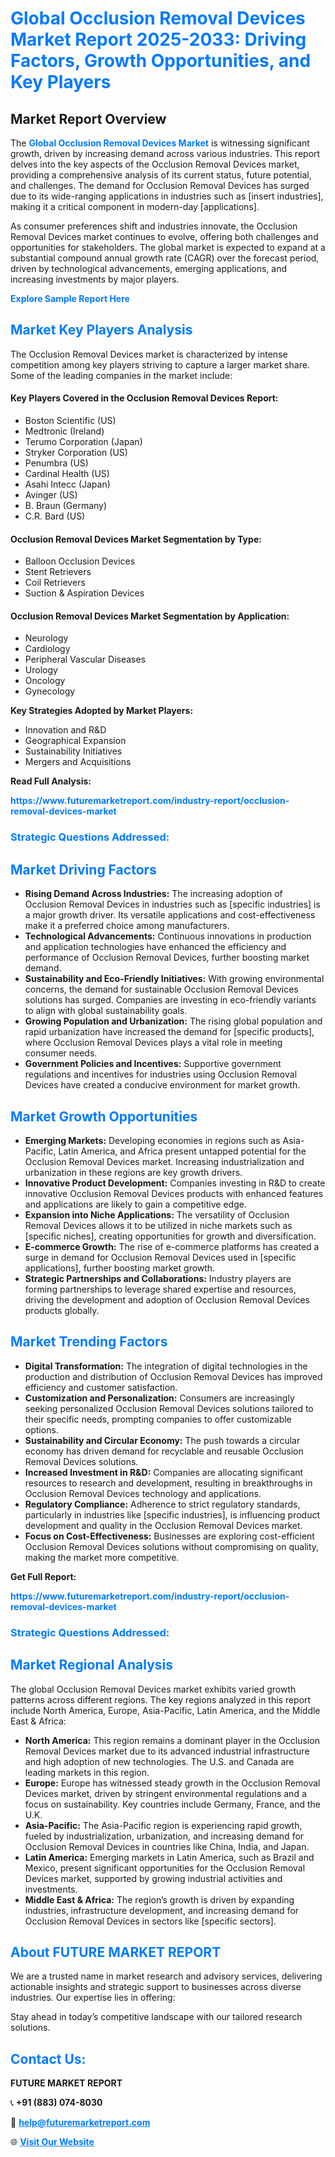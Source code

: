 <h1 style="color: #007BFF;">Global Occlusion Removal Devices Market Report 2025-2033: Driving Factors, Growth Opportunities, and Key Players</h1>

<section id="overview">
<h2>Market Report Overview</h2>
<p>The <a href="https://www.futuremarketreport.com/industry-report/occlusion-removal-devices-market" style="color: #007BFF; text-decoration: none;"><strong>Global Occlusion Removal Devices Market</strong></a> is witnessing significant growth, driven by increasing demand across various industries. This report delves into the key aspects of the Occlusion Removal Devices market, providing a comprehensive analysis of its current status, future potential, and challenges. The demand for Occlusion Removal Devices has surged due to its wide-ranging applications in industries such as [insert industries], making it a critical component in modern-day [applications].</p>
<p>As consumer preferences shift and industries innovate, the Occlusion Removal Devices market continues to evolve, offering both challenges and opportunities for stakeholders. The global market is expected to expand at a substantial compound annual growth rate (CAGR) over the forecast period, driven by technological advancements, emerging applications, and increasing investments by major players.</p>
</section>

<section id="overview">
<p><a href="https://www.futuremarketreport.com/request-sample/reportId=53177" style="color: #007BFF; text-decoration: none;"><strong>Explore Sample Report Here</strong></a></p>
</section>

<section id="key-players">
<h2 style="color: #007BFF;">Market Key Players Analysis</h2>
<p>The Occlusion Removal Devices market is characterized by intense competition among key players striving to capture a larger market share. Some of the leading companies in the market include:</p>
<h4>Key Players Covered in the Occlusion Removal Devices Report:</h4>
<ul><li>Boston Scientific (US)</li><li>Medtronic (Ireland)</li><li>Terumo Corporation (Japan)</li><li>Stryker Corporation (US)</li><li>Penumbra (US)</li><li>Cardinal Health (US)</li><li>Asahi Intecc (Japan)</li><li>Avinger (US)</li><li>B. Braun (Germany)</li><li>C.R. Bard (US)</li></ul>
<h4>Occlusion Removal Devices Market Segmentation by Type:</h4>
<ul><li>Balloon Occlusion Devices</li><li>Stent Retrievers</li><li>Coil Retrievers</li><li>Suction &amp; Aspiration Devices</li></ul>

<h4>Occlusion Removal Devices Market Segmentation by Application:</h4>
<ul><li>Neurology</li><li>Cardiology</li><li>Peripheral Vascular Diseases</li><li>Urology</li><li>Oncology</li><li>Gynecology</li></ul>
<p><strong>Key Strategies Adopted by Market Players:</strong></p>
<ul>
<li>Innovation and R&D</li>
<li>Geographical Expansion</li>
<li>Sustainability Initiatives</li>
<li>Mergers and Acquisitions</li>
</ul>
</section>

<section>
<p><strong>Read Full Analysis: </strong></p><a href="https://www.futuremarketreport.com/industry-report/occlusion-removal-devices-market" style="color: #007BFF; text-decoration: none;"><strong>https://www.futuremarketreport.com/industry-report/occlusion-removal-devices-market</strong></a>
<h3 style="color: #007BFF;">Strategic Questions Addressed:</h3>
</section>

<section id="driving-factors">
<h2 style="color: #007BFF;">Market Driving Factors</h2>
<ul>
<li><strong>Rising Demand Across Industries:</strong> The increasing adoption of Occlusion Removal Devices in industries such as [specific industries] is a major growth driver. Its versatile applications and cost-effectiveness make it a preferred choice among manufacturers.</li>
<li><strong>Technological Advancements:</strong> Continuous innovations in production and application technologies have enhanced the efficiency and performance of Occlusion Removal Devices, further boosting market demand.</li>
<li><strong>Sustainability and Eco-Friendly Initiatives:</strong> With growing environmental concerns, the demand for sustainable Occlusion Removal Devices solutions has surged. Companies are investing in eco-friendly variants to align with global sustainability goals.</li>
<li><strong>Growing Population and Urbanization:</strong> The rising global population and rapid urbanization have increased the demand for [specific products], where Occlusion Removal Devices plays a vital role in meeting consumer needs.</li>
<li><strong>Government Policies and Incentives:</strong> Supportive government regulations and incentives for industries using Occlusion Removal Devices have created a conducive environment for market growth.</li>
</ul>
</section>

<section id="growth-opportunities">
<h2 style="color: #007BFF;">Market Growth Opportunities</h2>
<ul>
<li><strong>Emerging Markets:</strong> Developing economies in regions such as Asia-Pacific, Latin America, and Africa present untapped potential for the Occlusion Removal Devices market. Increasing industrialization and urbanization in these regions are key growth drivers.</li>
<li><strong>Innovative Product Development:</strong> Companies investing in R&D to create innovative Occlusion Removal Devices products with enhanced features and applications are likely to gain a competitive edge.</li>
<li><strong>Expansion into Niche Applications:</strong> The versatility of Occlusion Removal Devices allows it to be utilized in niche markets such as [specific niches], creating opportunities for growth and diversification.</li>
<li><strong>E-commerce Growth:</strong> The rise of e-commerce platforms has created a surge in demand for Occlusion Removal Devices used in [specific applications], further boosting market growth.</li>
<li><strong>Strategic Partnerships and Collaborations:</strong> Industry players are forming partnerships to leverage shared expertise and resources, driving the development and adoption of Occlusion Removal Devices products globally.</li>
</ul>
</section>

<section id="trending-factors">
<h2 style="color: #007BFF;">Market Trending Factors</h2>
<ul>
<li><strong>Digital Transformation:</strong> The integration of digital technologies in the production and distribution of Occlusion Removal Devices has improved efficiency and customer satisfaction.</li>
<li><strong>Customization and Personalization:</strong> Consumers are increasingly seeking personalized Occlusion Removal Devices solutions tailored to their specific needs, prompting companies to offer customizable options.</li>
<li><strong>Sustainability and Circular Economy:</strong> The push towards a circular economy has driven demand for recyclable and reusable Occlusion Removal Devices solutions.</li>
<li><strong>Increased Investment in R&D:</strong> Companies are allocating significant resources to research and development, resulting in breakthroughs in Occlusion Removal Devices technology and applications.</li>
<li><strong>Regulatory Compliance:</strong> Adherence to strict regulatory standards, particularly in industries like [specific industries], is influencing product development and quality in the Occlusion Removal Devices market.</li>
<li><strong>Focus on Cost-Effectiveness:</strong> Businesses are exploring cost-efficient Occlusion Removal Devices solutions without compromising on quality, making the market more competitive.</li>
</ul>
</section>

<section>
<p><strong>Get Full Report: </strong></p><a href="https://www.futuremarketreport.com/industry-report/occlusion-removal-devices-market" style="color: #007BFF; text-decoration: none;"><strong>https://www.futuremarketreport.com/industry-report/occlusion-removal-devices-market</strong></a>
<h3 style="color: #007BFF;">Strategic Questions Addressed:</h3>
</section>


<section id="regional-analysis">
<h2 style="color: #007BFF;">Market Regional Analysis</h2>
<p>The global Occlusion Removal Devices market exhibits varied growth patterns across different regions. The key regions analyzed in this report include North America, Europe, Asia-Pacific, Latin America, and the Middle East & Africa:</p>
<ul>
<li><strong>North America:</strong> This region remains a dominant player in the Occlusion Removal Devices market due to its advanced industrial infrastructure and high adoption of new technologies. The U.S. and Canada are leading markets in this region.</li>
<li><strong>Europe:</strong> Europe has witnessed steady growth in the Occlusion Removal Devices market, driven by stringent environmental regulations and a focus on sustainability. Key countries include Germany, France, and the U.K.</li>
<li><strong>Asia-Pacific:</strong> The Asia-Pacific region is experiencing rapid growth, fueled by industrialization, urbanization, and increasing demand for Occlusion Removal Devices in countries like China, India, and Japan.</li>
<li><strong>Latin America:</strong> Emerging markets in Latin America, such as Brazil and Mexico, present significant opportunities for the Occlusion Removal Devices market, supported by growing industrial activities and investments.</li>
<li><strong>Middle East & Africa:</strong> The region’s growth is driven by expanding industries, infrastructure development, and increasing demand for Occlusion Removal Devices in sectors like [specific sectors].</li>
</ul>
</section>

<footer>
<h2 style="color: #007BFF;">About FUTURE MARKET REPORT</h2>
<p>We are a trusted name in market research and advisory services, delivering actionable insights and strategic support to businesses across diverse industries. Our expertise lies in offering:</p>

<p>Stay ahead in today’s competitive landscape with our tailored research solutions.</p>

<h2 style="color: #007BFF;">Contact Us:</h2>
<p><strong>FUTURE MARKET REPORT</strong></p>
<p>📞 <strong>+91 (883) 074-8030</strong></p>
<p>📧 <strong><a href="mailto:help@futuremarketreport.com" style="color: #007BFF;">help@futuremarketreport.com</a></strong></p>
<p>🌐 <strong><a href="https://www.futuremarketreport.com/" style="color: #007BFF;">Visit Our Website</a></strong></p>
</footer>